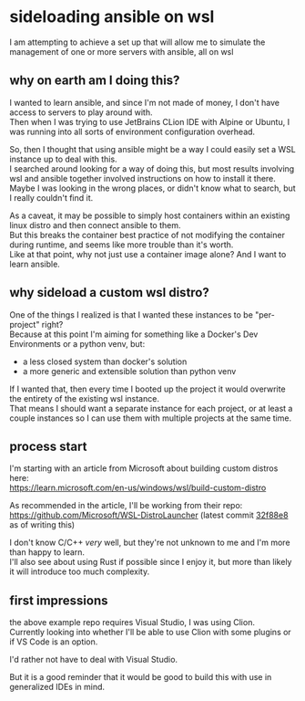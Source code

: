 # sideloading ansible on wsl
I am attempting to achieve a set up that will allow me to simulate the management of one or more servers with ansible, all on wsl

## why on earth am I doing this?
I wanted to learn ansible, and since I'm not made of money, I don't have access to servers to play around with.  
Then when I was trying to use JetBrains CLion IDE with Alpine or Ubuntu, I was running into all sorts of environment configuration overhead.  

So, then I thought that using ansible might be a way I could easily set a WSL instance up to deal with this.  
I searched around looking for a way of doing this, but most results involving wsl and ansible together involved instructions on how to install it there.  
Maybe I was looking in the wrong places, or didn't know what to search, but I really couldn't find it.

As a caveat, it may be possible to simply host containers within an existing linux distro and then connect ansible to them.  
But this breaks the container best practice of not modifying the container during runtime, and seems like more trouble than it's worth.  
Like at that point, why not just use a container image alone? And I want to learn ansible.

## why sideload a custom wsl distro?

One of the things I realized is that I wanted these instances to be "per-project" right?  
Because at this point I'm aiming for something like a Docker's Dev Environments or a python venv, but:  
* a less closed system than docker's solution
* a more generic and extensible solution than python venv 

If I wanted that, then every time I booted up the project it would overwrite the entirety of the existing wsl instance.  
That means I should want a separate instance for each project, or at least a couple instances so I can use them with multiple projects at the same time.  

## process start

I'm starting with an article from Microsoft about building custom distros here:  
https://learn.microsoft.com/en-us/windows/wsl/build-custom-distro

As recommended in the article, I'll be working from their repo:  
https://github.com/Microsoft/WSL-DistroLauncher (latest commit [32f88e8](https://github.com/microsoft/WSL-DistroLauncher/commit/32f88e8426d31dc6bf06c6711ec7a85edefe554f) as of writing this)

I don't know C/C++ _very_ well, but they're not unknown to me and I'm more than happy to learn.  
I'll also see about using Rust if possible since I enjoy it, but more than likely it will introduce too much complexity.

## first impressions

the above example repo requires Visual Studio, I was using Clion.  
Currently looking into whether I'll be able to use Clion with some plugins or if VS Code is an option.

I'd rather not have to deal with Visual Studio.

But it is a good reminder that it would be good to build this with use in generalized IDEs in mind.
